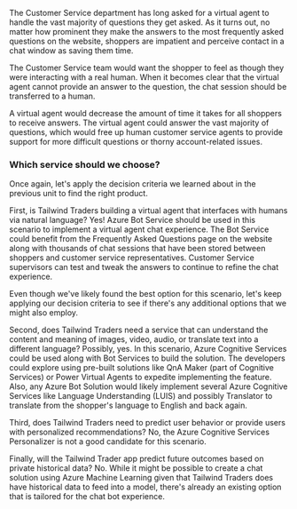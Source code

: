 The Customer Service department has long asked for a virtual agent to handle the vast majority of questions they get asked.  As it turns out, no matter how prominent they make the answers to the most frequently asked questions on the website, shoppers are impatient and perceive contact in a chat window as saving them time.

The Customer Service team would want the shopper to feel as though they were interacting with a real human.  When it becomes clear that the virtual agent cannot provide an answer to the question, the chat session should be transferred to a human.

A virtual agent would decrease the amount of time it takes for all shoppers to receive answers.  The virtual agent could answer the vast majority of questions, which would free up human customer service agents to provide support for more difficult questions or thorny account-related issues.

### Which service should we choose?

Once again, let's apply the decision criteria we learned about in the previous unit to find the right product.

First, is Tailwind Traders building a virtual agent that interfaces with humans via natural language?  Yes! Azure Bot Service should be used in this scenario to implement a virtual agent chat experience. The Bot Service could benefit from the Frequently Asked Questions page on the website along with thousands of chat sessions that have been stored between shoppers and customer service representatives.  Customer Service supervisors can test and tweak the answers to continue to refine the chat experience.

Even though we've likely found the best option for this scenario, let's keep applying our decision criteria to see if there's any additional options that we might also employ.

Second, does Tailwind Traders need a service that can understand the content and meaning of images, video, audio, or translate text into a different language?  Possibly, yes.  In this scenario, Azure Cognitive Services could be used along with Bot Services to build the solution. The developers could explore using pre-built solutions like QnA Maker (part of Cognitive Services) or Power Virtual Agents to expedite implementing the feature.  Also, any Azure Bot Solution would likely implement several Azure Cognitive Services like Language Understanding (LUIS) and possibly Translator to translate from the shopper's language to English and back again.

Third, does Tailwind Traders need to predict user behavior or provide users with personalized recommendations? No, the Azure Cognitive Services Personalizer is not a good candidate for this scenario.

Finally, will the Tailwind Trader app predict future outcomes based on private historical data? No. While it might be possible to create a chat solution using Azure Machine Learning given that Tailwind Traders does have historical data to feed into a model, there's already an existing option that is tailored for the chat bot experience.